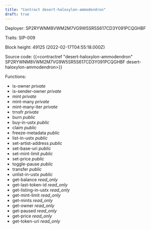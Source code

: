 ```yaml
---
title: "Contract desert-haloxylon-ammodendron"
draft: true
---
```

Deployer: SP2RYWNM8VWM2M7VG9W5SR5S617CD3Y091PCQGHBF

Traits:
SIP-009 



Block height: 49125 (2022-02-17T04:55:18.000Z)

Source code: {{<contractref "desert-haloxylon-ammodendron" SP2RYWNM8VWM2M7VG9W5SR5S617CD3Y091PCQGHBF desert-haloxylon-ammodendron>}}

Functions:

* is-owner _private_
* is-sender-owner _private_
* mint _private_
* mint-many _private_
* mint-many-iter _private_
* trnsfr _private_
* burn _public_
* buy-in-ustx _public_
* claim _public_
* freeze-metadata _public_
* list-in-ustx _public_
* set-artist-address _public_
* set-base-uri _public_
* set-mint-limit _public_
* set-price _public_
* toggle-pause _public_
* transfer _public_
* unlist-in-ustx _public_
* get-balance _read_only_
* get-last-token-id _read_only_
* get-listing-in-ustx _read_only_
* get-mint-limit _read_only_
* get-mints _read_only_
* get-owner _read_only_
* get-paused _read_only_
* get-price _read_only_
* get-token-uri _read_only_
